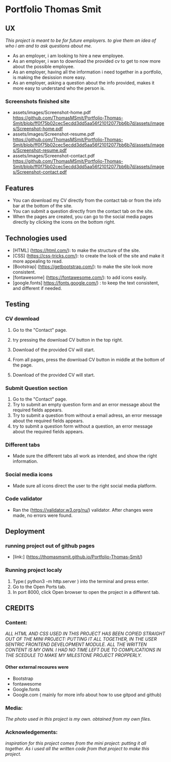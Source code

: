
# Portfolio Thomas Smit 

## UX
*This project is meant to be for future employers. to give them an idea of who i am and to ask questions about me.*

* As an employer, i am looking to hire a new employee.
* As an employer, i wan to download the provided cv to get to now more about the possible employee.
* As an employer, having all the information i need together in a portfolio, is making the desission more easy.
* As an employer, asking a question about the info provided, makes it more easy to understand who the person is. 

### Screenshots finished site
* assets/images/Screenshot-home.pdf         https://github.com/ThomasMSmit/Portfolio-Thomas-Smit/blob/ff0f75b02cec5ecdd3dd5aa56f21012077bb6b7d/assets/images/Screenshot-home.pdf
* assets/images/Screenshot-resume.pdf       https://github.com/ThomasMSmit/Portfolio-Thomas-Smit/blob/ff0f75b02cec5ecdd3dd5aa56f21012077bb6b7d/assets/images/Screenshot-resume.pdf
* assets/images/Screenshot-contact.pdf      https://github.com/ThomasMSmit/Portfolio-Thomas-Smit/blob/ff0f75b02cec5ecdd3dd5aa56f21012077bb6b7d/assets/images/Screenshot-contact.pdf


## Features 

* You can download my CV directly from the contact tab or from the info bar at the bottom of the site.
* You can submit a question directly from the contact tab on the site.
* When the pages are created, you can go to the social media pages directly by clicking the icons on the bottom right.




## Technologies used 

* [HTML] (https://html.com/): to make the structure of the site.
* [CSS] (https://css-tricks.com/): to create the look of the site and make it more appealing to read.
* [Bootstrap] (https://getbootstrap.com/): to make the site look more consistent.
* [fontawesome] (https://fontawesome.com/): to add icons easily.
* [google.fonts] https://fonts.google.com/) : to keep the text consistent, and different if needed.




## Testing 

### CV download
1. Go to the "Contact" page.
2. try pressing the download CV button in the top right.
3. Download of the provided CV will start.

1. From all pages, press the download CV button in middle at the bottom of the page.
2. Download of the provided CV will start.


### Submit Question section
1. Go to the "Contact" page.
2. Try to submit an empty question form and an error message about the required fields appears.
3. Try to submit a question from without a email adress, an error message about the required fields appears.
4. try to submit a question form without a question, an error message about the required fields appears.

### Different tabs 
* Made sure the different tabs all work as intended, and show the right information.

### Social media icons
* Made sure all icons direct the user to the right social media platform.

### Code validator
* Ran the (https://validator.w3.org/nu/) validator. After changes were made, no errors were found.



## Deployment 

### running project out of github pages
* [link:] (https://thomasmsmit.github.io/Portfolio-Thomas-Smit/)

### Running project localy
1. Type:( python3 -m http.server ) into the terminal and press enter.
2. Go to the Open Ports tab.
3. In port 8000, click Open browser to open the project in a different tab.



## CREDITS

### Content: 
*ALL HTML AND CSS USED IN THIS PROJECT HAS BEEN COPIED STRAIGHT OUT OF THE MINI PROJECT: PUTTING IT ALL TOGETHER, IN THE USER SENTRIC FRONTEND DEVELOPMENT MODULE. ALL THE WRITTEN CONTENT IS MY OWN.*
*I HAD NO TIME LEFT DUE TO COMPLICATIONS IN THE SCEDULE TO MAKE MY MILESTONE PROJECT PROPPERLY.*
#### Other external recoures were
* Bootstrap
* fontawesome
* Google.fonts
* Google.com ( mainly for more info about how to use gitpod and github)

### Media: 
*The photo used in this project is my own. obtained from my own files.*


### Acknowledgements: 
*inspiration for this project comes from the mini project: putting it all together. As i used all the written code from that project to make this project.*


